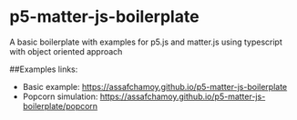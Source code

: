 # p5-matter-js-boilerplate
A basic boilerplate with examples for p5.js and matter.js using typescript with object oriented approach

##Examples links:
* Basic example: https://assafchamoy.github.io/p5-matter-js-boilerplate
* Popcorn simulation: https://assafchamoy.github.io/p5-matter-js-boilerplate/popcorn
